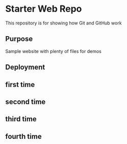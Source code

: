 # Starter Web Repo

This repository is for showing how Git and GitHub work

## Purpose

Sample website with plenty of files for demos

## Deployment

## first time

## second time

## third time

## fourth time